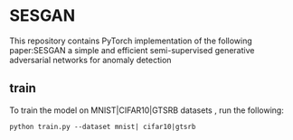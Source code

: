 # SESGAN
This repository contains PyTorch implementation of the following paper:SESGAN a simple and efficient semi-supervised generative adversarial networks for anomaly detection

## train
To train the model on MNIST|CIFAR10|GTSRB datasets , run the following:  
```
python train.py --dataset mnist| cifar10|gtsrb
```


